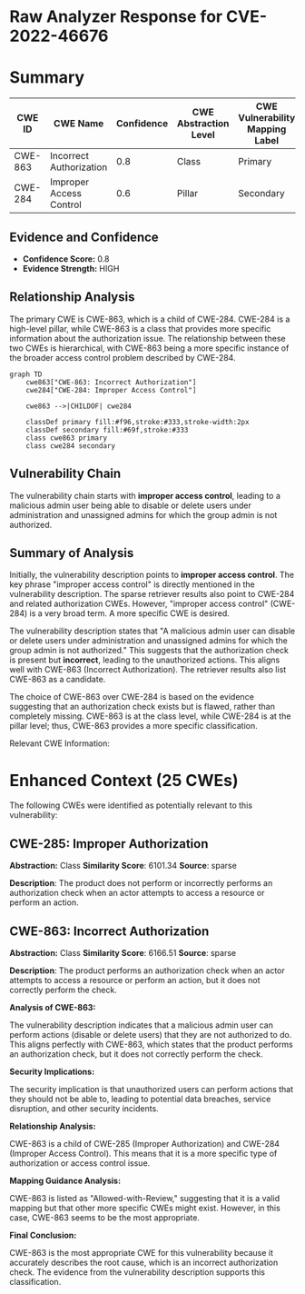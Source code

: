 # Raw Analyzer Response for CVE-2022-46676

# Summary
| CWE ID | CWE Name | Confidence | CWE Abstraction Level | CWE Vulnerability Mapping Label | CWE-Vulnerability Mapping Notes |
|---|---|---|---|---|---|
| CWE-863 | Incorrect Authorization | 0.8 | Class | Primary | Allowed-with-Review |
| CWE-284 | Improper Access Control | 0.6 | Pillar | Secondary | Discouraged |

## Evidence and Confidence

*   **Confidence Score:** 0.8
*   **Evidence Strength:** HIGH

## Relationship Analysis
The primary CWE is CWE-863, which is a child of CWE-284. CWE-284 is a high-level pillar, while CWE-863 is a class that provides more specific information about the authorization issue. The relationship between these two CWEs is hierarchical, with CWE-863 being a more specific instance of the broader access control problem described by CWE-284.

```mermaid
graph TD
    cwe863["CWE-863: Incorrect Authorization"]
    cwe284["CWE-284: Improper Access Control"]
    
    cwe863 -->|CHILDOF| cwe284
    
    classDef primary fill:#f96,stroke:#333,stroke-width:2px
    classDef secondary fill:#69f,stroke:#333
    class cwe863 primary
    class cwe284 secondary
```

## Vulnerability Chain
The vulnerability chain starts with **improper access control**, leading to a malicious admin user being able to disable or delete users under administration and unassigned admins for which the group admin is not authorized.

## Summary of Analysis
Initially, the vulnerability description points to **improper access control**. The key phrase "improper access control" is directly mentioned in the vulnerability description. The sparse retriever results also point to CWE-284 and related authorization CWEs. However, "improper access control" (CWE-284) is a very broad term. A more specific CWE is desired.

The vulnerability description states that "A malicious admin user can disable or delete users under administration and unassigned admins for which the group admin is not authorized." This suggests that the authorization check is present but **incorrect**, leading to the unauthorized actions. This aligns well with CWE-863 (Incorrect Authorization). The retriever results also list CWE-863 as a candidate.

The choice of CWE-863 over CWE-284 is based on the evidence suggesting that an authorization check exists but is flawed, rather than completely missing. CWE-863 is at the class level, while CWE-284 is at the pillar level; thus, CWE-863 provides a more specific classification.

Relevant CWE Information:

# Enhanced Context (25 CWEs)
The following CWEs were identified as potentially relevant to this vulnerability:

## CWE-285: Improper Authorization
**Abstraction:** Class
**Similarity Score**: 6101.34
**Source**: sparse

**Description**:
The product does not perform or incorrectly performs an authorization check when an actor attempts to access a resource or perform an action.

## CWE-863: Incorrect Authorization
**Abstraction:** Class
**Similarity Score**: 6166.51
**Source**: sparse

**Description**:
The product performs an authorization check when an actor attempts to access a resource or perform an action, but it does not correctly perform the check.

**Analysis of CWE-863:**

The vulnerability description indicates that a malicious admin user can perform actions (disable or delete users) that they are not authorized to do. This aligns perfectly with CWE-863, which states that the product performs an authorization check, but it does not correctly perform the check.

**Security Implications:**

The security implication is that unauthorized users can perform actions that they should not be able to, leading to potential data breaches, service disruption, and other security incidents.

**Relationship Analysis:**

CWE-863 is a child of CWE-285 (Improper Authorization) and CWE-284 (Improper Access Control). This means that it is a more specific type of authorization or access control issue.

**Mapping Guidance Analysis:**

CWE-863 is listed as "Allowed-with-Review," suggesting that it is a valid mapping but that other more specific CWEs might exist. However, in this case, CWE-863 seems to be the most appropriate.

**Final Conclusion:**

CWE-863 is the most appropriate CWE for this vulnerability because it accurately describes the root cause, which is an incorrect authorization check. The evidence from the vulnerability description supports this classification.
